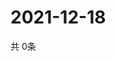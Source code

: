 # 2021-12-18
  共 0条

  <!-- BEGIN -->
  <!-- 最后更新时间Sat Dec 18 2021 04:05:08 GMT+0000 (Coordinated Universal Time) -->
  
  <!-- END -->
  
  